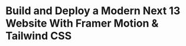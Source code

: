 # Build and Deploy a Modern Next 13 Website With Framer Motion & Tailwind CSS


<!-- ill be giving the live link also -->